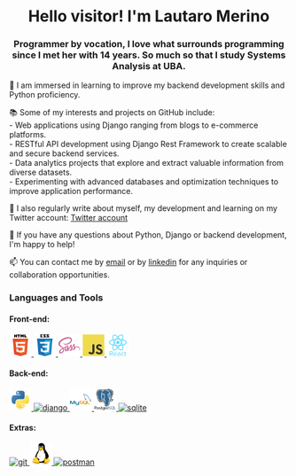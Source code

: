 <h1 align="center">Hello visitor! I'm Lautaro Merino</h1>
<h3 align="center">Programmer by vocation, I love what surrounds programming since I met her with 14 years. So much so that I study Systems Analysis at UBA.</h3>

<!-- - 🔭 I’m currently working on [My portfolio]([in construcction]) -->

<!-- - 👨‍💻 All of my projects are available at [[in construcction]]([in construcction]) -->

🌱 I am immersed in learning to improve my backend development skills and Python proficiency.

<p>
📚 Some of my interests and projects on GitHub include:<br>
- Web applications using Django ranging from blogs to e-commerce platforms.<br>
- RESTful API development using Django Rest Framework to create scalable and secure backend services.<br>
- Data analytics projects that explore and extract valuable information from diverse datasets.<br>
- Experimenting with advanced databases and optimization techniques to improve application performance.<br>
</p>

📝 I also regularly write about myself, my development and learning on my Twitter account: [Twitter account](https://twitter.com/LautaM_Dev)

💬 If you have any questions about Python, Django or backend development, I'm happy to help!

📫 You can contact me by [email](lautajamerino@gmail.com) or by [linkedin](https://www.linkedin.com/in/lautaro-julian-alejo-merino/) for any inquiries or collaboration opportunities.

<h3 align="left">Languages and Tools</h3>
<h4 align="left">Front-end:</h4>
<p>
<a href="https://www.w3.org/html/" target="_blank" rel="noreferrer"> <img src="https://raw.githubusercontent.com/devicons/devicon/master/icons/html5/html5-original-wordmark.svg" alt="html5" width="40" height="40"/> </a>
<a href="https://www.w3schools.com/css/" target="_blank" rel="noreferrer"> <img src="https://raw.githubusercontent.com/devicons/devicon/master/icons/css3/css3-original-wordmark.svg" alt="css3" width="40" height="40"/> </a>
<a href="https://sass-lang.com" target="_blank" rel="noreferrer"> <img src="https://raw.githubusercontent.com/devicons/devicon/master/icons/sass/sass-original.svg" alt="sass" width="40" height="40"/> </a>
<a href="https://developer.mozilla.org/en-US/docs/Web/JavaScript" target="_blank" rel="noreferrer"> <img src="https://raw.githubusercontent.com/devicons/devicon/master/icons/javascript/javascript-original.svg" alt="javascript" width="40" height="40"/> </a>
<a href="https://reactjs.org/" target="_blank" rel="noreferrer"> <img src="https://raw.githubusercontent.com/devicons/devicon/master/icons/react/react-original-wordmark.svg" alt="react" width="40" height="40"/> </a> 
</p>
<h4 align="left">Back-end:</h4>
<p align="left"> 
<a href="https://www.python.org" target="_blank" rel="noreferrer"> <img src="https://raw.githubusercontent.com/devicons/devicon/master/icons/python/python-original.svg" alt="python" width="40" height="40"/> </a>
<a href="https://www.djangoproject.com/" target="_blank" rel="noreferrer"> <img src="https://cdn.worldvectorlogo.com/logos/django.svg" alt="django" width="40" height="40"/> </a> 
<a href="https://www.mysql.com/" target="_blank" rel="noreferrer"> <img src="https://raw.githubusercontent.com/devicons/devicon/master/icons/mysql/mysql-original-wordmark.svg" alt="mysql" width="40" height="40"/> </a> 
<a href="https://www.postgresql.org" target="_blank" rel="noreferrer"> <img src="https://raw.githubusercontent.com/devicons/devicon/master/icons/postgresql/postgresql-original-wordmark.svg" alt="postgresql" width="40" height="40"/> </a> 
<a href="https://www.sqlite.org/" target="_blank" rel="noreferrer"> <img src="https://www.vectorlogo.zone/logos/sqlite/sqlite-icon.svg" alt="sqlite" width="40" height="40"/> </a>
</p>
<h4 align="left">Extras:</h4>
<p>
<a href="https://git-scm.com/" target="_blank" rel="noreferrer"> <img src="https://www.vectorlogo.zone/logos/git-scm/git-scm-icon.svg" alt="git" width="40" height="40"/> </a>   
<a href="https://www.linux.org/" target="_blank" rel="noreferrer"> <img src="https://raw.githubusercontent.com/devicons/devicon/master/icons/linux/linux-original.svg" alt="linux" width="40" height="40"/> </a> 
<a href="https://postman.com" target="_blank" rel="noreferrer"> <img src="https://www.vectorlogo.zone/logos/getpostman/getpostman-icon.svg" alt="postman" width="40" height="40"/> </a> 
</p>
